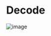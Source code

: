 # Decode

![image](https://github.com/coolnikitav/coding-lessons/assets/30304422/eaab2d2e-93fc-4e93-aea4-e117370c7b78)

